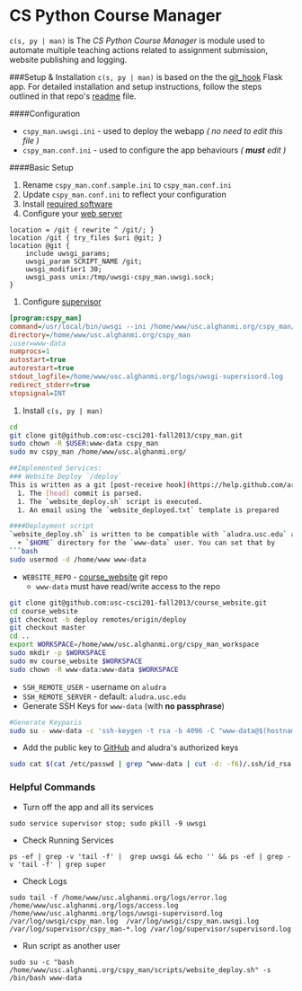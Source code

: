 # CS Python Course Manager

`c(s, py | man)` is The _CS Python Course Manager_ is module used to automate multiple teaching actions related to assignment submission, website publishing and logging.

###Setup & Installation
`c(s, py | man)` is based on the the [git_hook](https://github.com/alghanmi/git_hook) Flask app. For detailed installation and setup instructions, follow the steps outlined in that repo's [readme](https://github.com/alghanmi/git_hook/blob/master/README.md) file.

####Configuration
  + `cspy_man.uwsgi.ini` - used to deploy the webapp _( no need to edit this file )_
  + `cspy_man.conf.ini` - used to configure the app behaviours _( **must** edit )_

####Basic Setup
  1. Rename `cspy_man.conf.sample.ini` to `cspy_man.conf.ini`
  1. Update `cspy_man.conf.ini` to reflect your configuration
  1. Install [required software](https://github.com/alghanmi/git_hook#setup)
  1. Configure your [web server](https://github.com/alghanmi/git_hook/blob/master/README.md#nginx-configuration)
  ```nginx
location = /git { rewrite ^ /git/; }
location /git { try_files $uri @git; }
location @git {
      include uwsgi_params;
      uwsgi_param SCRIPT_NAME /git;
      uwsgi_modifier1 30;
      uwsgi_pass unix:/tmp/uwsgi-cspy_man.uwsgi.sock;
}

  ```
  1. Configure [supervisor](https://github.com/alghanmi/git_hook#supervisor-configuration)
  ```ini
[program:cspy_man]
command=/usr/local/bin/uwsgi --ini /home/www/usc.alghanmi.org/cspy_man/cspy_man.uwsgi.ini
directory=/home/www/usc.alghanmi.org/cspy_man
;user=www-data
numprocs=1
autostart=true
autorestart=true
stdout_logfile=/home/www/usc.alghanmi.org/logs/uwsgi-supervisord.log
redirect_stderr=true
stopsignal=INT

```
  1. Install `c(s, py | man)`
```bash
cd
git clone git@github.com:usc-csci201-fall2013/cspy_man.git
sudo chown -R $USER:www-data cspy_man
sudo mv cspy_man /home/www/usc.alghanmi.org/

##Implemented Services:
### Website Deploy `/deploy`
This is written as a git [post-receive hook](https://help.github.com/articles/post-receive-hooks). Note that this hook expects the GitHub [JSON payload](https://help.github.com/articles/post-receive-hooks#the-payload). When a commit is (or set of commits are) pushed to the repository, the following happens:
  1. The [head] commit is parsed.
  1. The `website_deploy.sh` script is executed.
  1. An email using the `website_deployed.txt` template is prepared

####Deployment script
`website_deploy.sh` is written to be compatible with `aludra.usc.edu` and must have the following variables properly set:
  + `$HOME` directory for the `www-data` user. You can set that by
```bash
sudo usermod -d /home/www www-data
```
  + `WEBSITE_REPO` - [course_website](https://github.com/usc-csci201-fall2013/course_website) git repo
    * `www-data` must have read/write access to the repo

```bash
git clone git@github.com:usc-csci201-fall2013/course_website.git
cd course_website
git checkout -b deploy remotes/origin/deploy
git checkout master
cd ..
export WORKSPACE=/home/www/usc.alghanmi.org/cspy_man_workspace
sudo mkdir -p $WORKSPACE
sudo mv course_website $WORKSPACE
sudo chown -R www-data:www-data $WORKSPACE
```

  + `SSH_REMOTE_USER` - username on `aludra`
  + `SSH_REMOTE_SERVER` - default: `aludra.usc.edu`
  + Generate SSH Keys for `www-data` (with **no passphrase**)

```bash
#Generate Keyparis
sudo su - www-data -c 'ssh-keygen -t rsa -b 4096 -C "www-data@$(hostname -f)"'
```

  + Add the public key to [GitHub](https://github.com/settings/ssh) and aludra's authorized keys

```bash
sudo cat $(cat /etc/passwd | grep ^www-data | cut -d: -f6)/.ssh/id_rsa.pub
```


### Helpful Commands
  + Turn off the app and all its services
```
sudo service supervisor stop; sudo pkill -9 uwsgi
```
  + Check Running Services
```
ps -ef | grep -v 'tail -f' |  grep uwsgi && echo '' && ps -ef | grep -v 'tail -f' | grep super
```
  + Check Logs
```
sudo tail -f /home/www/usc.alghanmi.org/logs/error.log /home/www/usc.alghanmi.org/logs/access.log /home/www/usc.alghanmi.org/logs/uwsgi-supervisord.log /var/log/uwsgi/cspy_man.log  /var/log/uwsgi/cspy_man.uwsgi.log  /var/log/supervisor/cspy_man-*.log /var/log/supervisor/supervisord.log
```
  + Run script as another user
```
sudo su -c "bash /home/www/usc.alghanmi.org/cspy_man/scripts/website_deploy.sh" -s /bin/bash www-data
```

